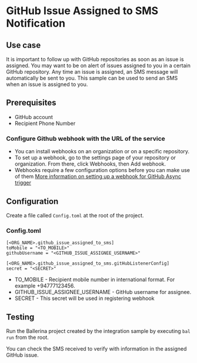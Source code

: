 # GitHub Issue Assigned to SMS Notification
## Use case
It is important to follow up with GitHub repositories as soon as an issue is assigned.
You may want to be on alert of issues assigned to you in a certain GitHub repository.
Any time an issue is assigned, an SMS message will automatically be sent to you.
This sample can be used to send an SMS when an issue is assigned to you.

## Prerequisites
* GitHub account
* Recipient Phone Number

### Configure Github webhook with the URL of the service
* You can install webhooks on an organization or on a specific repository.
* To set up a webhook, go to the settings page of your repository or organization. From there, click Webhooks, then Add webhook.
* Webhooks require a few configuration options before you can make use of them
[More information on setting up a webhook for GitHub Async trigger](https://github.com/ballerina-platform/asyncapi-triggers/blob/main/asyncapi/github/Module.md#step-5-configure-github-webhook-with-the-url-of-the-service)

## Configuration
Create a file called `Config.toml` at the root of the project.

### Config.toml
```
[<ORG_NAME>.github_issue_assigned_to_sms]
toMobile = "<TO_MOBILE>"
githubUsername = "<GITHUB_ISSUE_ASSIGNEE_USERNAME>"

[<ORG_NAME>.github_issue_assigned_to_sms.gitHubListenerConfig]
secret = "<SECRET>"
```

* TO_MOBILE - Recipient mobile number in international format. For example +94777123456.
* GITHUB_ISSUE_ASSIGNEE_USERNAME - GitHub username for assignee.
* SECRET - This secret will be used in registering webhook

## Testing
Run the Ballerina project created by the integration sample by executing `bal run` from the root.

You can check the SMS received to verify with information in the assigned GitHub issue.